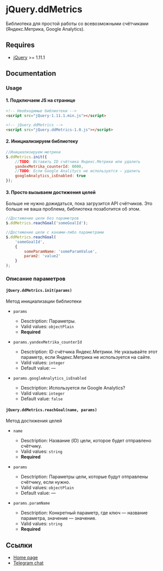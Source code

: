 # jQuery.ddMetrics

Библиотека для простой работы со всевозможными счётчиками (Яндекс.Метрика, Google Analytics).


## Requires
* [jQuery](https://jquery.com/) >= 1.11.1


## Documentation


### Usage


#### 1. Подключаем JS на странице

```html
<!-- Необходимые библиотеки -->
<script src="jQuery-1.11.1.min.js"></script>

<!-- jQuery.ddMetrics -->
<script src="jQuery.ddMetrics-1.0.js"></script>
```


#### 2. Инициализируем библиотеку

```js
//Инициализируем метрики
$.ddMetrics.init({
	//TODO: Вставить ID счётчика Яндекс.Метрики или удалить
	yandexMetrika_counterId: 0000,
	//TODO: Если Google Analitycs не используется — удалить
	googleAnalytics_isEnabled: true
});
```


#### 3. Просто вызываем достижения целей

Больше не нужно дожидаться, пока загрузится API счётчиков. Это больше не ваша проблема, библиотека позаботится об этом.

```js
//Достижение цели без параметров
$.ddMetrics.reachGoal('someGoalId');

//Достижение цели с какими-либо параметрами
$.ddMetrics.reachGoal(
	'someGoalId',
	{
		someParamName: 'someParamValue',
		param2: 'value2'
	}
);
```


### Описание параметров


#### `jQuery.ddMetrics.init(params)`

Метод инициализации библиотеки

* `params`
	* Desctription: Параметры.
	* Valid values: `objectPlain`
	* **Required**
	
* `params.yandexMetrika_counterId`
	* Desctription: ID счётчика Яндекс.Метрики. Не указывайте этот параметр, если Яндекс.Метрика не используется на сайте.
	* Valid values: `integer`
	* Default value: —
	
* `params.googleAnalytics_isEnabled`
	* Desctription: Используется ли Google Analytics?
	* Valid values: `integer`
	* Default value: `false`


#### `jQuery.ddMetrics.reachGoal(name, params)`

Метод достижения целей

* `name`
	* Desctription: Название (ID) цели, которое будет отправлено счётчику.
	* Valid values: `string`
	* **Required**
	
* `params`
	* Desctription: Параметры цели, которые будут отправлены счётчику, если нужно.
	* Valid values: `objectPlain`
	* Default value: —
	
* `params.paramName`
	* Desctription: Конкретный параметр, где ключ — название параметра, значение — значение.
	* Valid values: `string`
	* **Required**


## Ссылки

* [Home page](https://code.divandesign.biz/jquery/ddmetrics)
* [Telegram chat](https://t.me/dd_code)